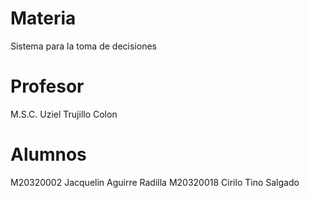 # Materia
Sistema para la toma de decisiones

# Profesor
M.S.C. Uziel Trujillo Colon

# Alumnos

M20320002 Jacquelin Aguirre Radilla
M20320018 Cirilo Tino Salgado